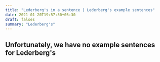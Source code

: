 ```yaml
---
title: "Lederberg's in a sentence | Lederberg's example sentences"
date: 2021-01-20T19:57:50+05:30
draft: falses
summary: "Lederberg's"
---
```

## Unfortunately, we have no example sentences for Lederberg's                 

